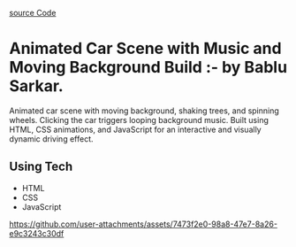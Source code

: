 [source Code ](https://github.com/bablukumar-1/Car-Race/tree/main)
# Animated Car Scene with Music and Moving Background Build :- by Bablu Sarkar.

Animated car scene with moving background, shaking trees, and spinning wheels. Clicking the car triggers looping background music. Built using HTML, CSS animations, and JavaScript for an interactive and visually dynamic driving effect.

## Using Tech
- HTML
- CSS
- JavaScript

  





https://github.com/user-attachments/assets/7473f2e0-98a8-47e7-8a26-e9c3243c30df

